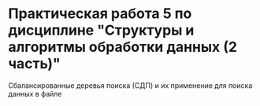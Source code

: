 # Практическая работа 5 по дисциплине "Структуры и алгоритмы обработки данных (2 часть)"

Сбалансированные деревья поиска (СДП) и их применение для поиска данных в файле
